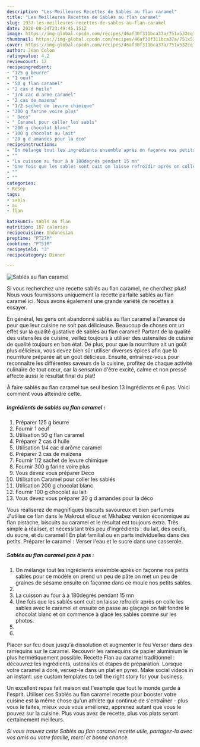 ```yaml
---
description: "Les Meilleures Recettes de Sablés au flan caramel"
title: "Les Meilleures Recettes de Sablés au flan caramel"
slug: 1937-les-meilleures-recettes-de-sables-au-flan-caramel
date: 2020-08-24T23:49:45.151Z
image: https://img-global.cpcdn.com/recipes/46af30f311bca37a/751x532cq70/sables-au-flan-caramel-photo-principale-de-la-recette.jpg
thumbnail: https://img-global.cpcdn.com/recipes/46af30f311bca37a/751x532cq70/sables-au-flan-caramel-photo-principale-de-la-recette.jpg
cover: https://img-global.cpcdn.com/recipes/46af30f311bca37a/751x532cq70/sables-au-flan-caramel-photo-principale-de-la-recette.jpg
author: Jean Colon
ratingvalue: 4.2
reviewcount: 12
recipeingredient:
- "125 g beurre"
- "1 oeuf"
- "50 g flan caramel"
- "2 cas d huile"
- "1/4 cac d arme caramel"
- "2 cas de mazena"
- "1/2 sachet de levure chimique"
- "300 g farine voire plus"
- " Deco"
- " Caramel pour coller les sabls"
- "200 g chocolat blanc"
- "100 g chocolat au lait"
- "20 g d amandes pour la dco"
recipeinstructions:
- "On mélange tout les ingrédients ensemble après on façonne nos petits sables pour ce modèle on prend un peu de pâte on met un peu de graines de sésame ensuite on façonne dans ce moule nos petits sables."
- ""
- "La cuisson au four à à 180degrés pendant 15 mn"
- "Une fois que les sablés sont cuit on laisse refroidir après on colle les sables avec le caramel et ensuite on passe au glaçage on fait fondre le chocolat blanc et on commence à glacé les sablés comme sur les photos."
- ""
- ""
categories:
- Resep
tags:
- sabls
- au
- flan

katakunci: sabls au flan 
nutrition: 187 calories
recipecuisine: Indonesian
preptime: "PT27M"
cooktime: "PT51M"
recipeyield: "3"
recipecategory: Dinner

---
```



![Sablés au flan caramel](https://img-global.cpcdn.com/recipes/46af30f311bca37a/751x532cq70/sables-au-flan-caramel-photo-principale-de-la-recette.jpg)

Si vous recherchez une recette sablés au flan caramel, ne cherchez plus! Nous vous fournissons uniquement la recette parfaite sablés au flan caramel ici. Nous avons également une grande variété de recettes à essayer.

En général, les gens ont abandonné sablés au flan caramel à l'avance de peur que leur cuisine ne soit pas délicieuse. Beaucoup de choses ont un effet sur la qualité gustative de sablés au flan caramel! Partant de la qualité des ustensiles de cuisine, veillez toujours à utiliser des ustensiles de cuisine de qualité toujours en bon état. De plus, pour que la nourriture ait un goût plus délicieux, vous devez bien sûr utiliser diverses épices afin que la nourriture préparée ait un goût délicieux. Ensuite, entraînez-vous pour reconnaître les différentes saveurs de la cuisine, profitez de chaque activité culinaire de tout cœur, car la sensation d'être excité, calme et non pressé affecte aussi le résultat final du plat!

<!--inarticleads1-->

À faire sablés au flan caramel tue seul besion 13 Ingrédients et 6 pas. Voici comment vous atteindre cette.

##### Ingrédients de sablés au flan caramel :

1. Préparer 125 g beurre
1. Fournir 1 oeuf
1. Utilisation 50 g flan caramel
1. Préparer 2 cas d huile
1. Utilisation 1/4 cac d arôme caramel
1. Préparer 2 cas de maïzena
1. Fournir 1/2 sachet de levure chimique
1. Fournir 300 g farine voire plus
1. Vous devez vous préparer  Deco
1. Utilisation  Caramel pour coller les sablés
1. Utilisation 200 g chocolat blanc
1. Fournir 100 g chocolat au lait
1. Vous devez vous préparer 20 g d amandes pour la déco


Vous réaliserez de magnifiques biscuits savoureux et bien parfumés J&#39;utilise ce flan dans le Makrout ellouz et Mkhabez version économique au flan pistache, biscuits au caramel et le résultat est toujours extra. Très simple à réaliser, et nécessitant très peu d&#39;ingrédients : du lait, des oeufs, du sucre, et du caramel ! En plat familial ou en parts individuelles dans des petits. Préparer le caramel : Verser l&#39;eau et le sucre dans une casserole. 

<!--inarticleads2-->

##### Sablés au flan caramel pas à pas :

1. On mélange tout les ingrédients ensemble après on façonne nos petits sables pour ce modèle on prend un peu de pâte on met un peu de graines de sésame ensuite on façonne dans ce moule nos petits sables.
1. 
1. La cuisson au four à à 180degrés pendant 15 mn
1. Une fois que les sablés sont cuit on laisse refroidir après on colle les sables avec le caramel et ensuite on passe au glaçage on fait fondre le chocolat blanc et on commence à glacé les sablés comme sur les photos.
1. 
1. 


Placer sur feu doux jusqu&#39;à dissolution et augmenter le feu Verser dans des ramequins sur le caramel. Recouvrir les ramequins de papier aluminium le plus hermétiquement possible. Recette Flan au caramel traditionnel : découvrez les ingrédients, ustensiles et étapes de préparation. Lorsque votre caramel à doré, versez-le dans un plat en pyrex. Make social videos in an instant: use custom templates to tell the right story for your business. 

<!--inarticleads1-->

<p>
Un excellent repas fait maison est l'exemple que tout le monde garde à l'esprit. Utiliser ces Sablés au flan caramel recette pour booster votre cuisine est la même chose qu'un athlète qui continue de s'entraîner - plus vous le faites, mieux vous vous améliorez, apprenez autant que vous le pouvez sur la cuisine. Plus vous avez de recette, plus vos plats seront certainement meilleurs.
</p>

<p>
<i>Si vous trouvez cette Sablés au flan caramel recette utile, partagez-la avec vos amis ou votre famille, merci et bonne chance.</i>
</p>
